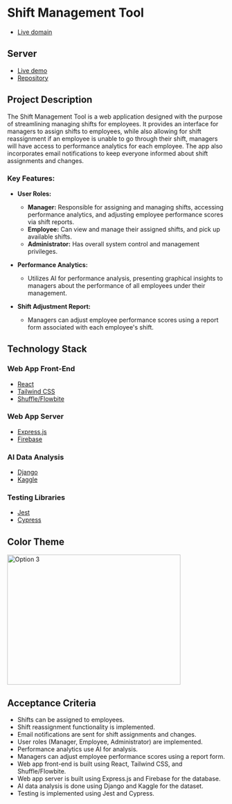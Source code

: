 # Shift Management Tool

- [Live domain](https://shift-management-tool.vercel.app)

## Server

- [Live demo](https://calm-pear-crab-fez.cyclic.app/)
- [Repository](https://github.com/LinhNguyenLe2109/ShiftManagementServer)

## Project Description

The Shift Management Tool is a web application designed with the purpose of streamlining managing shifts for employees. It provides an interface for managers to assign shifts to employees, while also allowing for shift reassignment if an employee is unable to go through their shift, managers will have access to performance analytics for each employee. The app also incorporates email notifications to keep everyone informed about shift assignments and changes.

### Key Features:

- **User Roles:**

  - **Manager:** Responsible for assigning and managing shifts, accessing performance analytics, and adjusting employee performance scores via shift reports.
  - **Employee:** Can view and manage their assigned shifts, and pick up available shifts.
  - **Administrator:** Has overall system control and management privileges.

- **Performance Analytics:**

  - Utilizes AI for performance analysis, presenting graphical insights to managers about the performance of all employees under their management.

- **Shift Adjustment Report:**
  - Managers can adjust employee performance scores using a report form associated with each employee's shift.

## Technology Stack

### Web App Front-End

- [React](https://reactjs.org/)
- [Tailwind CSS](https://tailwindcss.com/)
- [Shuffle/Flowbite](https://flowbite.com)

### Web App Server

- [Express.js](https://expressjs.com/)
- [Firebase](https://firebase.google.com/)

### AI Data Analysis

- [Django](https://www.djangoproject.com/)
- [Kaggle](https://www.kaggle.com/)

### Testing Libraries

- [Jest](https://jestjs.io/)
- [Cypress](https://www.cypress.io/)

## Color Theme

<a ref="https://coolors.co/visualizer/1a1a1d-4e4e50-6f2232-950740-c3073f"><img src="https://github.com/leoschwartz/ShiftManagementTool/assets/74940884/458f0248-c5b2-4399-a5d1-d8db1f06a191" alt="Option 3" width="400" height="300"></a>

## Acceptance Criteria

- Shifts can be assigned to employees.
- Shift reassignment functionality is implemented.
- Email notifications are sent for shift assignments and changes.
- User roles (Manager, Employee, Administrator) are implemented.
- Performance analytics use AI for analysis.
- Managers can adjust employee performance scores using a report form.
- Web app front-end is built using React, Tailwind CSS, and Shuffle/Flowbite.
- Web app server is built using Express.js and Firebase for the database.
- AI data analysis is done using Django and Kaggle for the dataset.
- Testing is implemented using Jest and Cypress.
